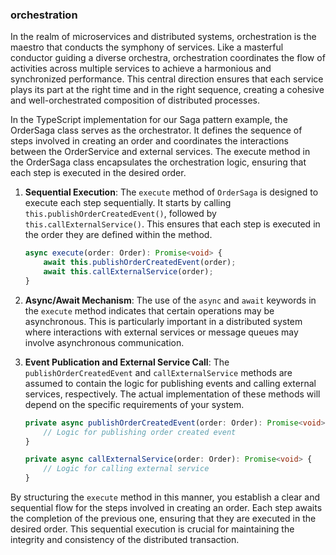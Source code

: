 ### orchestration

In the realm of microservices and distributed systems, orchestration is the maestro that conducts the symphony of services. Like a masterful conductor guiding a diverse orchestra, orchestration coordinates the flow of activities across multiple services to achieve a harmonious and synchronized performance. This central direction ensures that each service plays its part at the right time and in the right sequence, creating a cohesive and well-orchestrated composition of distributed processes.

In the TypeScript implementation for our Saga pattern example, the OrderSaga class serves as the orchestrator. It defines the sequence of steps involved in creating an order and coordinates the interactions between the OrderService and external services. The execute method in the OrderSaga class encapsulates the orchestration logic, ensuring that each step is executed in the desired order.

1. **Sequential Execution**: The `execute` method of `OrderSaga` is designed to execute each step sequentially. It starts by calling `this.publishOrderCreatedEvent()`, followed by `this.callExternalService()`. This ensures that each step is executed in the order they are defined within the method.

   ```typescript
   async execute(order: Order): Promise<void> {
       await this.publishOrderCreatedEvent(order);
       await this.callExternalService(order);
   }
   ```

2. **Async/Await Mechanism**: The use of the `async` and `await` keywords in the `execute` method indicates that certain operations may be asynchronous. This is particularly important in a distributed system where interactions with external services or message queues may involve asynchronous communication.

3. **Event Publication and External Service Call**: The `publishOrderCreatedEvent` and `callExternalService` methods are assumed to contain the logic for publishing events and calling external services, respectively. The actual implementation of these methods will depend on the specific requirements of your system.

   ```typescript
   private async publishOrderCreatedEvent(order: Order): Promise<void> {
       // Logic for publishing order created event
   }

   private async callExternalService(order: Order): Promise<void> {
       // Logic for calling external service
   }
   ```

By structuring the `execute` method in this manner, you establish a clear and sequential flow for the steps involved in creating an order. Each step awaits the completion of the previous one, ensuring that they are executed in the desired order. This sequential execution is crucial for maintaining the integrity and consistency of the distributed transaction.